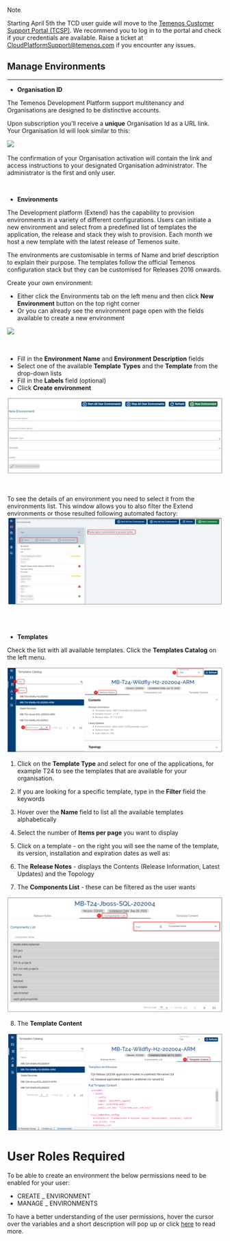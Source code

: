 > [!Note]
>  Starting April 5th the TCD user guide will move to the [Temenos Customer Support Portal (TCSP)](https://tcsp.temenos.com/TCD/Modules/TemenosContinuousDeployment/Overview/Overview.htm). We recommend you to log in to the portal and check if your credentials are available. Raise a ticket at [CloudPlatformSupport@temenos.com](CloudPlatformSupport@temenos.com) if you encounter any issues.

## Manage Environments 

----------


- **Organisation ID**

The Temenos Development Platform support multitenancy and Organisations are designed to be distinctive accounts.  

Upon subscription you'll receive a **unique** Organisation Id as a URL link. Your Organisation Id will look similar to this: 

![](./images/organisation-url.png) 

The confirmation of your Organisation activation will contain the link and access instructions to your designated Organisation administrator. The administrator is the first and only user.

<br>


- **Environments**

The Development platform (Extend) has the capability to provision environments in a variety of different configurations. Users can initiate a new environment and select from a predefined list of templates the application, the release and stack they wish to provision. Each month we host a new template with the latest release of Temenos suite. 

The environments are customisable in terms of Name and brief description to explain their purpose. The templates follow the official Temenos configuration stack but they can be customised for Releases 2016 onwards.   


Create your own environment:

- Either click the Environments tab on the left menu and then click **New Environment** button on the top right corner
- Or you can already see the environment page open with the fields available to create a new environment

 ![](./images/env_tab.png)


<br>

 - Fill in the **Environment** **Name** and **Environment** **Description** fields
 - Select one of the available **Template** **Types** and the **Template** from the drop-down lists
 - Fill in the **Labels** field (optional)
 - Click **Create environment**

 ![](./images/env-new.png)

<br>


 To see the details of an environment you need to select it from the environments list. This window allows you to also filter the Extend environments or those resulted following  automated factory:
 ![](./images/env-list.png)


<br>
</br>

- **Templates**

Check the list with all available templates. Click the **Templates Catalog** on the left menu.

 ![](./images/template-details.png)

1. Click on the **Template Type** and select for one of the applications, for example T24 to see the templates that are available for your organisation. 

2. If you are looking for a specific template, type in the **Filter** field the keywords 

3. Hover over the **Name** field to list all the available templates alphabetically

4. Select the number of **Items per page** you want to display


5. Click on a template - on the right you will see the name of the template, its version, installation and expiration dates as well as:

6. The **Release Notes** - displays the Contents (Release Information, Latest Updates) and the Topology 

7. The **Components List** - these can be filtered as the user wants

 ![](./images/template-components-list.png)


8. The **Template Content**

 ![](./images/templates-content.png)

# User Roles Required
To be able to create an environment the below permissions need to be enabled for your user:

- CREATE _ ENVIRONMENT
- MANAGE _ ENVIRONMENTS

To have a better understanding of the user permissions, hover the cursor over the variables and a short description will pop up or click [here](http://documentation.temenos.cloud/home/techguides/user-permissions) to read more.






